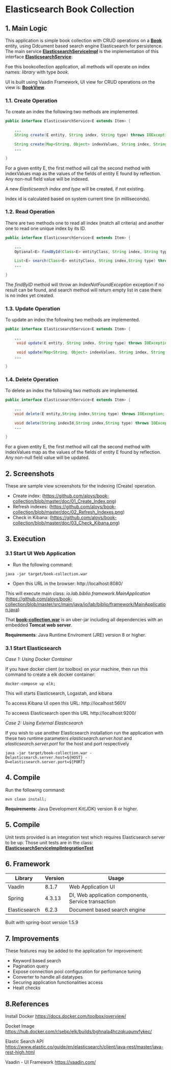 
# Elasticsearch Book Collection

## 1. Main Logic

This application is simple book collection with CRUD operations on a [**Book**](https://github.com/aloys/book-collection/blob/master/src/main/java/io/lab/biblio/application/model/Book.java) entity, using Ddcument based search engine Elasticsearch for persistence.
The main service [**ElasticsearchServiceImpl**](https://github.com/aloys/book-collection/blob/master/src/main/java/io/lab/biblio/application/service/ElasticsearchServiceImpl.java) is the implementation of this interface [**ElasticsearchService**](https://github.com/aloys/book-collection/blob/master/src/main/java/io/lab/biblio/application/service/ElasticsearchServiceImpl.java):

Foe this bookcollection application, all methods will operate on index names: *library* with type *book*.

UI is built using Vaadin Framework, UI view for CRUD operations on the view is: [**BookView**](https://github.com/aloys/book-collection/blob/master/src/main/java/io/lab/biblio/application/view/BookView.java).

### 1.1. Create Operation

To create an index the following two methods are implemented.


```java
public interface ElasticsearchService<E extends Item> {

    ...
    String create(E entity, String index, String type) throws IOException;

    String create(Map<String, Object> indexValues, String index, String type) throws IOException;
    ...

}
```

For a given entity E, the first method will call the second method with indexValues map as the values of the fields
of entity E found by reflection. Any non-null field value will be indexed.

A new *Elasticsearch index and type* will be created, if not existing.

Index id is calculated based on system current time (in milliseconds).

### 1.2. Read Operation

There are two methods one to read all index (match all criteria) and another one to read
one unique index by its ID.


```java
public interface ElasticsearchService<E extends Item> {

    ...
    Optional<E> findById(Class<E> entityClass, String index, String type, String indexId) throws IOException;

    List<E> search(Class<E> entityClass, String index,String type) throws IOException;
    ...

}
```

The _findByID_ method will throw an _IndexNotFoundException_ exception if no result can be found, and search method will return
empty list in case there is no index yet created.

### 1.3. Update Operation

To update an index the following two methods are implemented.


```java
public interface ElasticsearchService<E extends Item> {

    ...
     void update(E entity, String index, String type) throws IOException;

     void update(Map<String, Object> indexValues, String index, String type,String indexId) throws IOException;
    ...

}
```

### 1.4. Delete Operation

To delete an index the following two methods are implemented.


```java
public interface ElasticsearchService<E extends Item> {

    ...
    void delete(E entity,String index,String type) throws IOException;

    void delete(String indexId,String index,String type) throws IOException;
    ...

}
```

For a given entity E, the first method will call the second method with indexValues map as the values of the fields
of entity E found by reflection. Any non-null field value will be updated.

## 2. Screenshots

These are sample view screenshots for the indexing (Create) operation.

- Create index: (https://github.com/aloys/book-collection/blob/master/doc/01_Create_Index.png)
- Refresh indexes: (https://github.com/aloys/book-collection/blob/master/doc/02_Refresh_Indexes.png)
- Check in Kibana: (https://github.com/aloys/book-collection/blob/master/doc/03_Check_Kibana.png)


## 3. Execution

### 3.1 Start UI Web Application

- Run the following command:

```console
java -jar target/book-collection.war
```
- Open this URL in the browser:
http://localhost:8080/

This will execute main class: _io.lab.biblio.framework.MainApplication_
(https://github.com/aloys/book-collection/blob/master/src/main/java/io/lab/biblio/framework/MainApplication.java)

That [**book-collection.war**](https://github.com/aloys/book-collection/blob/master/target/book-collection.war) is an uber-jar including all dependencies with an embedded **Tomcat web server**.

**Requirements**: Java Runtime Enviroment (JRE) version 8 or higher.

### 3.1 Start Elasticsearch

*Case 1: Using Docker Container*

If you have docker client (or toolbox) on your machine, then run this command to create a elk docker container:

```console
docker-compose up elk;
```

This will starts Elasticsearch, Logastah, and kibana

To access Kibana UI open this URL:
http://localhost:5601/

To acceess Elasticsearch open this URL
http://localhost:9200/

*Case 2: Using External Elasticsearch*

If you wish to use another Elasticsearch installation run the application with these two runtime parameters _elasticsearch.server.host_ and
_elasticsearch.server.port_ for the host and port respectively


```console
java -jar target/book-collection.war -Delasticsearch.server.host=${HOST} -D=elasticsearch.server.port=${PORT}
```


## 4. Compile

Run the following command:
```console
mvn clean install;
```
**Requirements**: Java Development Kit(JDK) version 8 or higher.

## 5. Compile

Unit tests provided is an integration test which requires Elasticsearch server to be up.
Those unit tests are in the class: [**ElasticsearchServiceImplIntegrationTest**](https://github.com/aloys/book-collection/blob/master/src/test/java/io/lab/biblio/ElasticsearchServiceImplIntegrationTest.java)

## 6. Framework

| Library | Version | Usage |
|---------|---------|---------|
| Vaadin | 8.1.7 | Web Application UI |
| Spring | 4.3.13 | DI, Web application components, Service transaction |
| Elasticsearch  | 6.2.3 | Document based search engine |

Built with spring-boot version 1.5.9

## 7. Improvements

These features may be added to the application for improvement:
- Keyword based search
- Pagination query
- Expose connection pool configuration for perfomance tuning
- Converter to handle all datatypes
- Securing application functionalities access
- Healt checks


## 8.References
Install Docker
https://docs.docker.com/toolbox/overview/

Docket Image
https://hub.docker.com/r/sebp/elk/builds/bghnala4hczqkuqunvfykec/

Elastic Search API
https://www.elastic.co/guide/en/elasticsearch/client/java-rest/master/java-rest-high.html

Vaadin - UI Framework
https://vaadin.com/

